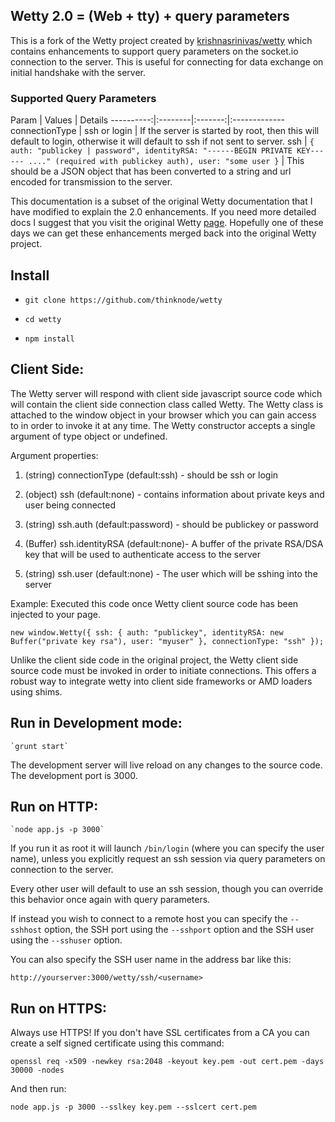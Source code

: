 Wetty 2.0 = (Web + tty) + query parameters
-----------------

This is a fork of the Wetty project created by [krishnasrinivas/wetty](https://github.com/krishnasrinivas/wetty) 
which contains enhancements to support query parameters on the socket.io connection to the server. 
This is useful for connecting for data exchange on initial handshake with the server.

### Supported Query Parameters

Param       | Values    | Details
----------:|:--------|:-------:|:-------------
 connectionType   | ssh or login   | If the server is started by root, then this will default to login, otherwise it will default to ssh if not sent to server.
 ssh |  `{ auth: "publickey | password", identityRSA: "------BEGIN PRIVATE KEY------ ...." (required with publickey auth), user: "some user }`  |  This should be a JSON object that has been converted to a string and url encoded for transmission to the server.

This documentation is a subset of the original Wetty documentation that I have modified to explain the 2.0 enhancements. 
If you need more detailed docs I suggest that you visit the original Wetty [page](https://github.com/krishnasrinivas/wetty). 
Hopefully one of these days we can get these enhancements merged back into the original Wetty project.

Install
-------

*  `git clone https://github.com/thinknode/wetty`

*  `cd wetty`

*  `npm install`


Client Side:
-------------------

The Wetty server will respond with client side javascript source code which will contain the client side
connection class called Wetty. The Wetty class is attached to the window object in your browser which you can gain access
to in order to invoke it at any time. The Wetty constructor accepts a single argument of type object or undefined.

Argument properties:

1. (string) connectionType (default:ssh) - should be ssh or login

2. (object) ssh (default:none) - contains information about private keys and user being connected

3. (string) ssh.auth (default:password) - should be publickey or password

4. (Buffer) ssh.identityRSA (default:none)- A buffer of the private RSA/DSA key that will be used to authenticate access to the server

5. (string) ssh.user (default:none) - The user which will be sshing into the server

Example:
Executed this code once Wetty client source code has been injected to your page. 

`new window.Wetty({
        ssh: {
            auth: "publickey",
            identityRSA: new Buffer("private key rsa"),
            user: "myuser"
        },
        connectionType: "ssh"
    });`


Unlike the client side code in the original project, the Wetty client side source code must be invoked in order to initiate connections.
This offers a robust way to integrate wetty into client side frameworks or AMD loaders using shims.

Run in Development mode:
------------------------
    `grunt start`

The development server will live reload on any changes to the source code. 
The development port is 3000.

Run on HTTP:
-----------

    `node app.js -p 3000`

If you run it as root it will launch `/bin/login` (where you can specify
the user name), unless you explicitly request an ssh session via query parameters on connection to the server.

Every other user will default to use an ssh session, though you can override this behavior once again with query parameters.


If instead you wish to connect to a remote host you can specify the
`--sshhost` option, the SSH port using the `--sshport` option and the
SSH user using the `--sshuser` option.

You can also specify the SSH user name in the address bar like this:

  `http://yourserver:3000/wetty/ssh/<username>`

Run on HTTPS:
------------

Always use HTTPS! If you don't have SSL certificates from a CA you can
create a self signed certificate using this command:

  `openssl req -x509 -newkey rsa:2048 -keyout key.pem -out cert.pem -days 30000 -nodes`

And then run:

    node app.js -p 3000 --sslkey key.pem --sslcert cert.pem
